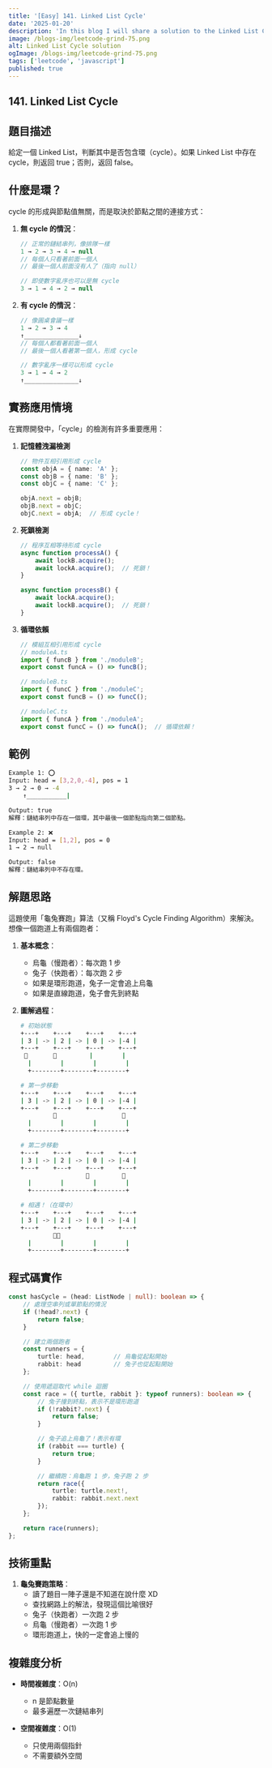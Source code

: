 ```yaml
---
title: '[Easy] 141. Linked List Cycle'
date: '2025-01-20'
description: 'In this blog I will share a solution to the Linked List Cycle problem'
image: /blogs-img/leetcode-grind-75.png
alt: Linked List Cycle solution
ogImage: /blogs-img/leetcode-grind-75.png
tags: ['leetcode', 'javascript']
published: true
---
```


## 141. Linked List Cycle

## 題目描述

給定一個 Linked List，判斷其中是否包含環（cycle）。如果 Linked List 中存在 cycle，則返回 true；否則，返回 false。

## 什麼是環？

cycle 的形成與節點值無關，而是取決於節點之間的連接方式：

1. **無 cycle 的情況**：

   ```typescript
   // 正常的鏈結串列，像排隊一樣
   1 → 2 → 3 → 4 → null
   // 每個人只看著前面一個人
   // 最後一個人前面沒有人了（指向 null）
   
   // 即使數字亂序也可以是無 cycle
   3 → 1 → 4 → 2 → null
   ```

2. **有 cycle 的情況**：

   ```typescript
   // 像圓桌會議一樣
   1 → 2 → 3 → 4
   ↑_______________↓
   // 每個人都看著前面一個人
   // 最後一個人看著第一個人，形成 cycle
   
   // 數字亂序一樣可以形成 cycle
   3 → 1 → 4 → 2
   ↑_______________↓
   ```

## 實務應用情境

在實際開發中，「cycle」的檢測有許多重要應用：

1. **記憶體洩漏檢測**

   ```typescript
   // 物件互相引用形成 cycle
   const objA = { name: 'A' };
   const objB = { name: 'B' };
   const objC = { name: 'C' };

   objA.next = objB;
   objB.next = objC;
   objC.next = objA;  // 形成 cycle！
   ```

2. **死鎖檢測**

   ```typescript
   // 程序互相等待形成 cycle
   async function processA() {
       await lockB.acquire();
       await lockA.acquire();  // 死鎖！
   }

   async function processB() {
       await lockA.acquire();
       await lockB.acquire();  // 死鎖！
   }
   ```

3. **循環依賴**

   ```typescript
   // 模組互相引用形成 cycle
   // moduleA.ts
   import { funcB } from './moduleB';
   export const funcA = () => funcB();

   // moduleB.ts
   import { funcC } from './moduleC';
   export const funcB = () => funcC();

   // moduleC.ts
   import { funcA } from './moduleA';
   export const funcC = () => funcA();  // 循環依賴！
   ```

## 範例

```bash
Example 1: ⭕
Input: head = [3,2,0,-4], pos = 1
3 → 2 → 0 → -4
    ↑___________|

Output: true
解釋：鏈結串列中存在一個環，其中最後一個節點指向第二個節點。

Example 2: ❌
Input: head = [1,2], pos = 0
1 → 2 → null

Output: false
解釋：鏈結串列中不存在環。
```

## 解題思路

這題使用「龜兔賽跑」算法（又稱 Floyd's Cycle Finding Algorithm）來解決。想像一個跑道上有兩個跑者：

1. **基本概念**：
   - 烏龜（慢跑者）：每次跑 1 步
   - 兔子（快跑者）：每次跑 2 步
   - 如果是環形跑道，兔子一定會追上烏龜
   - 如果是直線跑道，兔子會先到終點

2. **圖解過程**：

     ```bash
     # 初始狀態
     +---+    +---+    +---+    +---+
     | 3 | -> | 2 | -> | 0 | -> |-4 |
     +---+    +---+    +---+    +---+
      🐰       🐢         |        |
       |        |        |        |
       +--------+--------+--------+
     
     # 第一步移動
     +---+    +---+    +---+    +---+
     | 3 | -> | 2 | -> | 0 | -> |-4 |
     +---+    +---+    +---+    +---+
              🐰                  🐢
       |        |        |        |
       +--------+--------+--------+
     
     # 第二步移動
     +---+    +---+    +---+    +---+
     | 3 | -> | 2 | -> | 0 | -> |-4 |
     +---+    +---+    +---+    +---+
                       🐰         🐢
       |        |        |        |
       +--------+--------+--------+
     
     # 相遇！（在環中）
     +---+    +---+    +---+    +---+
     | 3 | -> | 2 | -> | 0 | -> |-4 |
     +---+    +---+    +---+    +---+
              🐢🐰
       |        |        |        |
       +--------+--------+--------+
     ```

## 程式碼實作

```typescript
const hasCycle = (head: ListNode | null): boolean => {
    // 處理空串列或單節點的情況
    if (!head?.next) {
        return false;
    }

    // 建立兩個跑者
    const runners = {
        turtle: head,        // 烏龜從起點開始
        rabbit: head         // 兔子也從起點開始
    };

    // 使用遞迴取代 while 迴圈
    const race = ({ turtle, rabbit }: typeof runners): boolean => {
        // 兔子撞到終點，表示不是環形跑道
        if (!rabbit?.next) {
            return false;
        }

        // 兔子追上烏龜了！表示有環
        if (rabbit === turtle) {
            return true;
        }

        // 繼續跑：烏龜跑 1 步，兔子跑 2 步
        return race({
            turtle: turtle.next!,
            rabbit: rabbit.next.next
        });
    };

    return race(runners);
};
```

## 技術重點

1. **龜兔賽跑策略**：
   - 讀了題目一陣子還是不知道在說什麼 XD
   - 查找網路上的解法，發現這個比喻很好
   - 兔子（快跑者）一次跑 2 步
   - 烏龜（慢跑者）一次跑 1 步
   - 環形跑道上，快的一定會追上慢的

## 複雜度分析

- **時間複雜度**：O(n)
  - n 是節點數量
  - 最多遍歷一次鏈結串列

- **空間複雜度**：O(1)
  - 只使用兩個指針
  - 不需要額外空間
